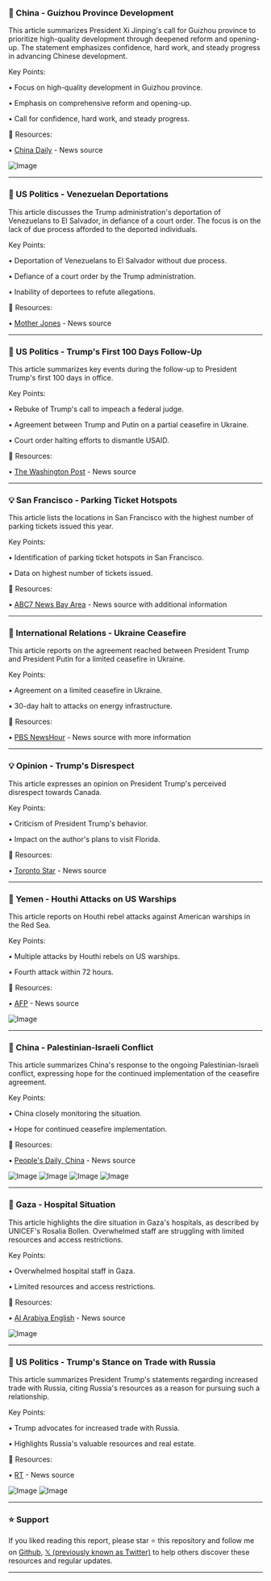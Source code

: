 ### 🤖 China - Guizhou Province Development

This article summarizes President Xi Jinping's call for Guizhou province to prioritize high-quality development through deepened reform and opening-up.  The statement emphasizes confidence, hard work, and steady progress in advancing Chinese development.


Key Points:

• Focus on high-quality development in Guizhou province.


• Emphasis on comprehensive reform and opening-up.


• Call for confidence, hard work, and steady progress.


🔗 Resources:

• [China Daily](https://x.com/ChinaDaily) - News source


![Image](https://pbs.twimg.com/media/GmXwOnvbgAAXE1C?format=jpg&name=small)



---

### 🤖 US Politics - Venezuelan Deportations

This article discusses the Trump administration's deportation of Venezuelans to El Salvador, in defiance of a court order. The focus is on the lack of due process afforded to the deported individuals.


Key Points:

• Deportation of Venezuelans to El Salvador without due process.


• Defiance of a court order by the Trump administration.


• Inability of deportees to refute allegations.



🔗 Resources:

• [Mother Jones](https://x.com/MotherJones) - News source



---

### 🤖 US Politics - Trump's First 100 Days Follow-Up

This article summarizes key events during the follow-up to President Trump's first 100 days in office.


Key Points:

• Rebuke of Trump's call to impeach a federal judge.


• Agreement between Trump and Putin on a partial ceasefire in Ukraine.


• Court order halting efforts to dismantle USAID.


🔗 Resources:

• [The Washington Post](https://x.com/washingtonpost) - News source


---

### 💡 San Francisco - Parking Ticket Hotspots

This article lists the locations in San Francisco with the highest number of parking tickets issued this year.


Key Points:

• Identification of parking ticket hotspots in San Francisco.


• Data on highest number of tickets issued.


🔗 Resources:

• [ABC7 News Bay Area](https://x.com/abc7newsbayarea) - News source with additional information


---

### 🤖 International Relations - Ukraine Ceasefire

This article reports on the agreement reached between President Trump and President Putin for a limited ceasefire in Ukraine.


Key Points:

• Agreement on a limited ceasefire in Ukraine.


• 30-day halt to attacks on energy infrastructure.


🔗 Resources:


• [PBS NewsHour](https://x.com/NewsHour) - News source with more information


---

### 💡 Opinion - Trump's Disrespect

This article expresses an opinion on President Trump's perceived disrespect towards Canada.


Key Points:

• Criticism of President Trump's behavior.


• Impact on the author's plans to visit Florida.



🔗 Resources:

• [Toronto Star](https://x.com/TorontoStar) -  News source


---

### 🤖 Yemen - Houthi Attacks on US Warships

This article reports on Houthi rebel attacks against American warships in the Red Sea.


Key Points:

• Multiple attacks by Houthi rebels on US warships.


• Fourth attack within 72 hours.



🔗 Resources:

• [AFP](https://x.com/AFP) - News source



![Image](https://pbs.twimg.com/media/GmXXlNQbQAAxC-m?format=jpg&name=small)



---

### 🤖 China - Palestinian-Israeli Conflict

This article summarizes China's response to the ongoing Palestinian-Israeli conflict, expressing hope for the continued implementation of the ceasefire agreement.


Key Points:

• China closely monitoring the situation.


• Hope for continued ceasefire implementation.



🔗 Resources:

• [People's Daily, China](https://x.com/PDChina) - News source



![Image](https://pbs.twimg.com/media/GmXNUj0a8AE_IEP?format=jpg&name=360x360)
![Image](https://pbs.twimg.com/media/GmXNVgTa8AQal5o?format=jpg&name=360x360)
![Image](https://pbs.twimg.com/media/GmXNWS3a0AAYVDz?format=jpg&name=360x360)
![Image](https://pbs.twimg.com/media/GmXNXFxa8AIdQju?format=jpg&name=360x360)



---

### 🤖 Gaza - Hospital Situation

This article highlights the dire situation in Gaza's hospitals, as described by UNICEF's Rosalia Bollen.  Overwhelmed staff are struggling with limited resources and access restrictions.


Key Points:

• Overwhelmed hospital staff in Gaza.


• Limited resources and access restrictions.



🔗 Resources:

• [Al Arabiya English](https://x.com/AlArabiya_Eng) - News source


![Image](https://pbs.twimg.com/media/GmWh2QFaIAAXwQp.jpg)


---

### 🤖 US Politics - Trump's Stance on Trade with Russia

This article summarizes President Trump's statements regarding increased trade with Russia, citing Russia's resources as a reason for pursuing such a relationship.


Key Points:

• Trump advocates for increased trade with Russia.


• Highlights Russia's valuable resources and real estate.



🔗 Resources:

• [RT](https://x.com/RT_com) - News source


![Image](https://pbs.twimg.com/amplify_video_thumb/1902141797452668928/img/7zStKHm4IL1eoWKJ.jpg)
![Image](https://pbs.twimg.com/amplify_video_thumb/1902136498893549569/img/hz1rV6BMicN-F2Ul?format=jpg&name=240x240)


---

### ⭐️ Support

If you liked reading this report, please star ⭐️ this repository and follow me on [Github](https://github.com/Drix10), [𝕏 (previously known as Twitter)](https://x.com/DRIX_10_) to help others discover these resources and regular updates.

---